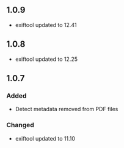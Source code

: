 ## 1.0.9
- exiftool updated to 12.41

## 1.0.8
- exiftool updated to 12.25

## 1.0.7
### Added
- Detect metadata removed from PDF files
### Changed
- exiftool updated to 11.10
